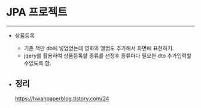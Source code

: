 # JPA 프로젝트 
---

* 상품등록
   * 기존 책만 db에 넣었었는데 영화와 앨범도 추가해서 화면에 표현하기.
   * jqery를 활용하여 상품등록할 종류를 선정후 종류마다 필요한 dto 추가입력할수있도록 함.

* 정리
  ---
    https://hwanpaperblog.tistory.com/24
